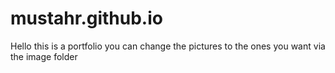 # mustahr.github.io
Hello this is a portfolio
you can change the pictures to the ones you want via the image folder
